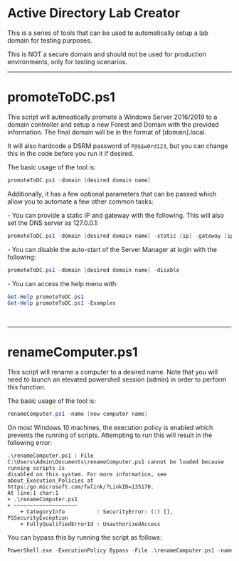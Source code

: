 # Active Directory Lab Creator
This is a series of tools that can be used to automatically setup a lab domain for testing purposes. 

This is NOT a secure domain and should not be used for production environments, only for testing scenarios.
<br>

-----
# promoteToDC.ps1
This script will autmoatically promote a Windows Server 2016/2019 to a domain controller and setup a new Forest and Domain with the provided information. The final domain will be in the format of [domain].local. 

It will also hardcode a DSRM password of ``P@$$w0rd123``, but you can change this in the code before you run it if desired.

The basic usage of the tool is:
```powershell
promoteToDC.ps1 -domain [desired domain name]
``` 

Additionally, it has a few optional parameters that can be passed which allow you to automate a few other common tasks:

\- You can provide a static IP and gateway with the following. This will also set the DNS server as 127.0.0.1:
```powershell
promoteToDC.ps1 -domain [desired domain name] -static [ip] -gateway [ip]
```

\- You can disable the auto-start of the Server Manager at login with the following:
```powershell
promoteToDC.ps1 -domain [desired domain name] -disable
```

\- You can access the help menu with:
```powershell
Get-Help promoteToDC.ps1
Get-Help promoteToDC.ps1 -Examples
```
<br>

-----
# renameComputer.ps1
This script will rename a computer to a desired name. Note that you will need to launch an elevated powershell session (admin) in order to perform this function.

The basic usage of the tool is:
```powershell
renameComputer.ps1 -name [new computer name]
```

On most Windows 10 machines, the execution policy is enabled which prevents the running of scripts. Attempting to run this will result in the following error:
```
.\renameComputer.ps1 : File C:\Users\Admin\Documents\renameComputer.ps1 cannot be loaded because running scripts is
disabled on this system. For more information, see about_Execution_Policies at
https:/go.microsoft.com/fwlink/?LinkID=135170.
At line:1 char:1
+ .\renameComputer.ps1
+ ~~~~~~~~~~~~~~~~~~~~
    + CategoryInfo          : SecurityError: (:) [], PSSecurityException
    + FullyQualifiedErrorId : UnauthorizedAccess
```

You can bypass this by running the script as follows:
```powershell
PowerShell.exe -ExecutionPolicy Bypass -File .\renameComputer.ps1 -name [new computer name]
```
